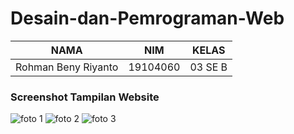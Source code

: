 # Desain-dan-Pemrograman-Web

| NAMA | NIM | KELAS
|--|--|--|
| Rohman Beny Riyanto  | 19104060 | 03 SE B

### Screenshot Tampilan Website
![foto 1](https://user-images.githubusercontent.com/72520643/137449416-bcd73360-828a-4961-9507-a692ecdfbcff.png)
![foto 2](https://user-images.githubusercontent.com/72520643/137449461-840ea8d4-4e31-4d44-aa87-194ddff54ce2.png)
![foto 3](https://user-images.githubusercontent.com/72520643/137449482-d154d101-acd7-44d9-8287-394c1b4d3e2d.png)
